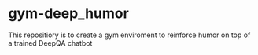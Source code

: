 # gym-deep_humor
This repositiory is to create a gym enviroment to reinforce humor on top of a trained DeepQA chatbot
